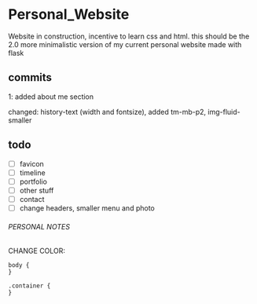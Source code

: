 # Personal_Website

Website in construction, incentive to learn css and html. this should be the 2.0 more minimalistic version of my current personal website made with flask 

## commits

1: added about me section

changed: history-text (width and fontsize), added tm-mb-p2, img-fluid-smaller

## todo

* [ ] favicon
* [ ] timeline
* [ ] portfolio
* [ ] other stuff
* [ ] contact
* [ ] change headers, smaller menu and photo

###### PERSONAL NOTES

CHANGE COLOR:

```
body {
}

.container {
}
```
